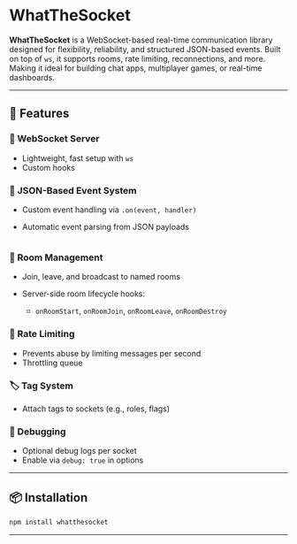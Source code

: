 # WhatTheSocket

**WhatTheSocket** is a WebSocket-based real-time communication library designed for flexibility, reliability, and structured JSON-based events. Built on top of `ws`, it supports rooms, rate limiting, reconnections, and more. Making it ideal for building chat apps, multiplayer games, or real-time dashboards.

---

## 🚀 Features

### 🔌 WebSocket Server

- Lightweight, fast setup with `ws`
- Custom hooks

### 💬 JSON-Based Event System

- Custom event handling via `.on(event, handler)`
- Automatic event parsing from JSON payloads

  ```

  ```

### 👥 Room Management

- Join, leave, and broadcast to named rooms
- Server-side room lifecycle hooks:

  - `onRoomStart`, `onRoomJoin`, `onRoomLeave`, `onRoomDestroy`

### 🚦 Rate Limiting

- Prevents abuse by limiting messages per second
- Throttling queue

### 🏷️ Tag System

- Attach tags to sockets (e.g., roles, flags)

### 🧪 Debugging

- Optional debug logs per socket
- Enable via `debug: true` in options

---

## 📦 Installation

```bash
npm install whatthesocket
```

---
